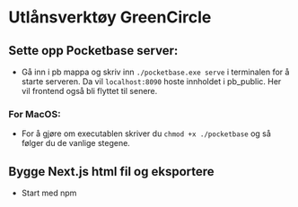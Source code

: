 # Utlånsverktøy GreenCircle

## Sette opp Pocketbase server:
- Gå inn i pb mappa og skriv inn ``` ./pocketbase.exe serve ``` i terminalen for å starte serveren. Da vil ```localhost:8090``` hoste innholdet i pb_public. Her vil frontend også bli flyttet til senere.
### For MacOS:
- For å gjøre om executablen skriver du ``` chmod +x ./pocketbase ``` og så følger du de vanlige stegene.

## Bygge Next.js html fil og eksportere
- Start med npm 
